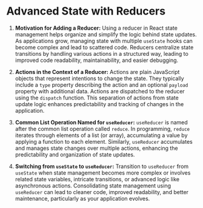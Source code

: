 # Advanced State with Reducers

1. **Motivation for Adding a Reducer:**
   Using a reducer in React state management helps organize and simplify the logic behind state updates. As applications grow, managing state with multiple `useState` hooks can become complex and lead to scattered code. Reducers centralize state transitions by handling various actions in a structured way, leading to improved code readability, maintainability, and easier debugging.

2. **Actions in the Context of a Reducer:**
   Actions are plain JavaScript objects that represent intentions to change the state. They typically include a `type` property describing the action and an optional `payload` property with additional data. Actions are dispatched to the reducer using the `dispatch` function. This separation of actions from state update logic enhances predictability and tracking of changes in the application.

3. **Common List Operation Named for `useReducer`:**
   `useReducer` is named after the common list operation called `reduce`. In programming, `reduce` iterates through elements of a list (or array), accumulating a value by applying a function to each element. Similarly, `useReducer` accumulates and manages state changes over multiple actions, enhancing the predictability and organization of state updates.

4. **Switching from `useState` to `useReducer`:**
   Transition to `useReducer` from `useState` when state management becomes more complex or involves related state variables, intricate transitions, or advanced logic like asynchronous actions. Consolidating state management using `useReducer` can lead to cleaner code, improved readability, and better maintenance, particularly as your application evolves.
